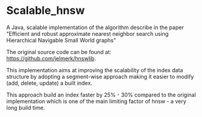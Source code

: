# Scalable_hnsw
A Java, scalable implementation of the algorithm describe in the paper "Efficient and robust approximate nearest neighbor search using Hierarchical Navigable Small World graphs"

The original source code can be found at: https://github.com/jelmerk/hnswlib.

This implementation aims at improving the scalability of the index data structure by adopting a segment-wise approach making it easier to modify (add, delete, update) a built index.

This approach build an index faster by 25% - 30% compared to the original implementation which is one of the main limiting factor of hnsw - a very long build time.
